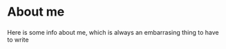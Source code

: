 # About me
###
Here is some info about me, which is always an embarrasing thing to have to write
###

